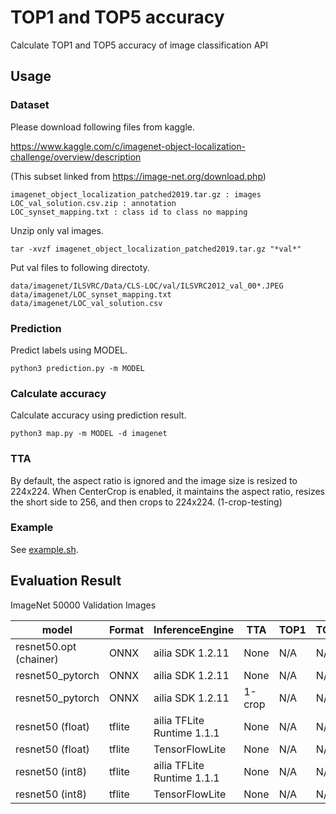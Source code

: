 # TOP1 and TOP5 accuracy

Calculate TOP1 and TOP5 accuracy of image classification API

## Usage

### Dataset

Please download following files from kaggle.

https://www.kaggle.com/c/imagenet-object-localization-challenge/overview/description

(This subset linked from https://image-net.org/download.php)

```
imagenet_object_localization_patched2019.tar.gz : images
LOC_val_solution.csv.zip : annotation
LOC_synset_mapping.txt : class id to class no mapping
```

Unzip only val images.

```
tar -xvzf imagenet_object_localization_patched2019.tar.gz "*val*"
```

Put val files to following directoty.

```
data/imagenet/ILSVRC/Data/CLS-LOC/val/ILSVRC2012_val_00*.JPEG
data/imagenet/LOC_synset_mapping.txt
data/imagenet/LOC_val_solution.csv
```

### Prediction 

Predict labels using MODEL.

```
python3 prediction.py -m MODEL
```

### Calculate accuracy

Calculate accuracy using prediction result.

```
python3 map.py -m MODEL -d imagenet
```

### TTA

By default, the aspect ratio is ignored and the image size is resized to 224x224. When CenterCrop is enabled, it maintains the aspect ratio, resizes the short side to 256, and then crops to 224x224. (1-crop-testing)

### Example

See [example.sh](./example.sh).

## Evaluation Result

ImageNet 50000 Validation Images

|model|Format|InferenceEngine|TTA|TOP1|TOP5|
|-----|-----|-----|-----|-----|-----|
|resnet50.opt (chainer)|ONNX|ailia SDK 1.2.11|None|N/A|N/A|
|resnet50_pytorch|ONNX|ailia SDK 1.2.11|None|N/A|N/A|
|resnet50_pytorch|ONNX|ailia SDK 1.2.11|1-crop|N/A|N/A|
|resnet50 (float)|tflite|ailia TFLite Runtime 1.1.1|None|N/A|N/A|
|resnet50 (float)|tflite|TensorFlowLite|None|N/A|N/A|
|resnet50 (int8)|tflite|ailia TFLite Runtime 1.1.1|None|N/A|N/A|
|resnet50 (int8)|tflite|TensorFlowLite|None|N/A|N/A|

